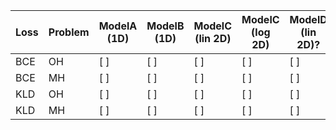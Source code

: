 | Loss | Problem | ModelA (1D) | ModelB (1D) | ModelC (lin 2D) | ModelC (log 2D) | ModelD (lin 2D)? | ModelD (log 2D)? |
| ---- | ------- | ----------- | ----------- | --------------- | --------------- | ---------------- | ---------------- |
| BCE  | OH      | [ ]         | [ ]         | [ ]             | [ ]             | [ ]              | [ ]              |
| BCE  | MH      | [ ]         | [ ]         | [ ]             | [ ]             | [ ]              | [ ]              |
| KLD  | OH      | [ ]         | [ ]         | [ ]             | [ ]             | [ ]              | [ ]              |
| KLD  | MH      | [ ]         | [ ]         | [ ]             | [ ]             | [ ]              | [ ]              |
